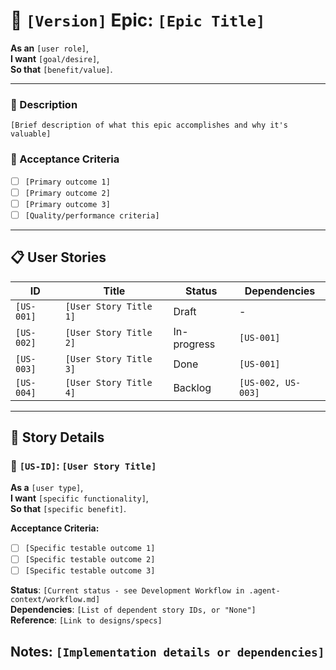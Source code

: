 # 🚀 `[Version]` Epic: `[Epic Title]`

**As an** `[user role]`,  
**I want** `[goal/desire]`,  
**So that** `[benefit/value]`.

---

### 🧭 Description
`[Brief description of what this epic accomplishes and why it's valuable]`

### 🎯 Acceptance Criteria
- [ ] `[Primary outcome 1]`
- [ ] `[Primary outcome 2]`  
- [ ] `[Primary outcome 3]`
- [ ] `[Quality/performance criteria]`

---

## 📋 User Stories

| ID      | Title                             | Status       | Dependencies |
|---------|-----------------------------------|--------------|--------------|
| `[US-001]` | `[User Story Title 1]`         | Draft        | -            |
| `[US-002]` | `[User Story Title 2]`         | In-progress  | `[US-001]`   |
| `[US-003]` | `[User Story Title 3]`         | Done         | `[US-001]`   |
| `[US-004]` | `[User Story Title 4]`         | Backlog      | `[US-002, US-003]` |

---

## 📘 Story Details

### 🧩 `[US-ID]`: `[User Story Title]`

**As a** `[user type]`,  
**I want** `[specific functionality]`,  
**So that** `[specific benefit]`.

**Acceptance Criteria:**
- [ ] `[Specific testable outcome 1]`
- [ ] `[Specific testable outcome 2]`
- [ ] `[Specific testable outcome 3]`

**Status**: `[Current status - see Development Workflow in .agent-context/workflow.md]`  
**Dependencies**: `[List of dependent story IDs, or "None"]`  
**Reference**: `[Link to designs/specs]`

**Notes**: `[Implementation details or dependencies]`
---


